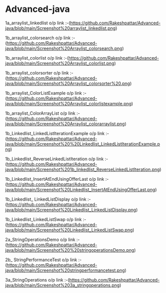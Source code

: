 # Advanced-java

1a_arraylist_linkedlist o/p link :-(https://github.com/Rakeshpattar/Advanced-java/blob/main/Screenshot%20arraylist_linkedlist.png)

1b_arraylist_colorsearch o/p link :-(https://github.com/Rakeshpattar/Advanced-java/blob/main/Screenshot%20Arraylist_colorsearch.png)

1b_arraylist_colorlist o/p link :-(https://github.com/Rakeshpattar/Advanced-java/blob/main/Screenshot%20Arraylist_colorlist.png)

1b_arraylist_colorsorter o/p link :-(https://github.com/Rakeshpattar/Advanced-java/blob/main/Screenshot%20Arraylist_colorsorter%20.png)

1b_arraylist_ColorListExample o/p link :-(https://github.com/Rakeshpattar/Advanced-java/blob/main/Screenshot%20Arraylist_colorlistexample.png)

1b_arraylist_ColorArrayList o/p link :-(https://github.com/Rakeshpattar/Advanced-java/blob/main/Screenshot%20Arraylist_colorarraylist.png)

1b_Linkedlist_LinkedListIterationExample o/p link :-(https://github.com/Rakeshpattar/Advanced-java/blob/main/Screenshot%20%20Linkedlist_LinkedListIterationExample.png)

1b_Linkedlist_ReverseLinkedListIteration o/p link :-(https://github.com/Rakeshpattar/Advanced-java/blob/main/Screenshot%201b_linkedlist_ReverseLinkedListIteration.png)

1b_Linkedlist_InsertAtEndUsingOfferLast o/p link :-(https://github.com/Rakeshpattar/Advanced-java/blob/main/Screenshot%20Linkedlist_InsertAtEndUsingOfferLast.png)

1b_Linkedlist_ LinkedListDisplay o/p link :-(https://github.com/Rakeshpattar/Advanced-java/blob/main/Screenshot%20Linkedlist_LinkedListDisplay.png)

1b_Linkedlist_LinkedListSwap o/p link :-(https://github.com/Rakeshpattar/Advanced-java/blob/main/Screenshot%20Linkedlist_LinkedListSwap.png)

2a_StringOperationsDemo o/p link :-(https://github.com/Rakeshpattar/Advanced-java/blob/main/Screenshot%20%20stringoperationsDemo.png)

2b_ StringPerformanceTest o/p link :-(https://github.com/Rakeshpattar/Advanced-java/blob/main/Screenshot%20stringperformancetest.png)

3a_StringOperations o/p link :-(https://github.com/Rakeshpattar/Advanced-java/blob/main/Screenshot%203a_stringoperations.png)


